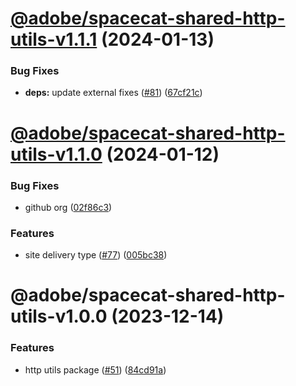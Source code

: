 # [@adobe/spacecat-shared-http-utils-v1.1.1](https://github.com/adobe/spacecat-shared/compare/@adobe/spacecat-shared-http-utils-v1.1.0...@adobe/spacecat-shared-http-utils-v1.1.1) (2024-01-13)


### Bug Fixes

* **deps:** update external fixes ([#81](https://github.com/adobe/spacecat-shared/issues/81)) ([67cf21c](https://github.com/adobe/spacecat-shared/commit/67cf21c548d036de45221e118ff3bc0e7b26a692))

# [@adobe/spacecat-shared-http-utils-v1.1.0](https://github.com/adobe/spacecat-shared/compare/@adobe/spacecat-shared-http-utils-v1.0.0...@adobe/spacecat-shared-http-utils-v1.1.0) (2024-01-12)


### Bug Fixes

* github org ([02f86c3](https://github.com/adobe/spacecat-shared/commit/02f86c351b2b1ab99ce5aca7fd5e6af2246c0efd))


### Features

* site delivery type ([#77](https://github.com/adobe/spacecat-shared/issues/77)) ([005bc38](https://github.com/adobe/spacecat-shared/commit/005bc388ed6ab0f82c8b0f562d4c1f4c0d1e2894))

# @adobe/spacecat-shared-http-utils-v1.0.0 (2023-12-14)


### Features

* http utils package ([#51](https://github.com/adobe/spacecat-shared/issues/51)) ([84cd91a](https://github.com/adobe/spacecat-shared/commit/84cd91ae4225455327116169f5b040cc9adc1c2e))
